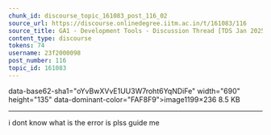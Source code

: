 ```yaml
---
chunk_id: discourse_topic_161083_post_116_02
source_url: https://discourse.onlinedegree.iitm.ac.in/t/161083/116
source_title: GA1 - Development Tools - Discussion Thread [TDS Jan 2025]
content_type: discourse
tokens: 74
username: 23f2000098
post_number: 116
topic_id: 161083
---
```


 data-base62-sha1="oYvBwXVvE1UU3W7roht6YqNDiFe" width="690" height="135" data-dominant-color="FAF8F9">image1199×236 8.5 KB

---

i dont know what is the error is plss guide me
